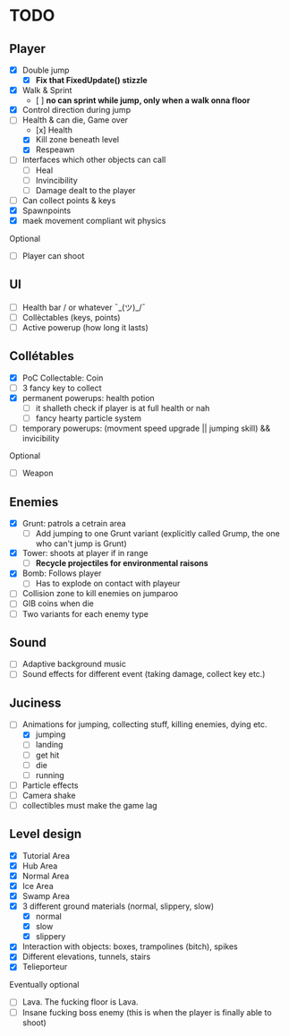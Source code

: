 # TODO

## Player

- [x] Double jump
  - [x] **Fix that FixedUpdate() stizzle**
- [x] Walk & Sprint
  - [ ] **no can sprint while jump, only when a walk onna floor**
- [x] Control direction during jump
- [ ] Health & can die, Game over
  - [x] Health
  - [x] Kill zone beneath level
  - [x] Respeawn
- [ ] Interfaces which other objects can call
  - [ ] Heal
  - [ ] Invincibility
  - [ ] Damage dealt to the player
- [ ] Can collect points & keys
- [X] Spawnpoints
- [x] maek movement compliant wit physics

Optional
- [ ] Player can shoot

## UI

- [ ] Health bar / or whatever ¯\_(ツ)_/¯
- [ ] Collèctables (keys, points)
- [ ] Active powerup (how long it lasts)

## Collétables

- [x] PoC Collectable: Coin 
- [ ] 3 fancy key to collect
- [x] permanent powerups: health potion
  - [ ] it shalleth check if player is at full health or nah
  - [ ] fancy hearty particle system
- [ ] temporary powerups: (movment speed upgrade || jumping skill) && invicibility

Optional
- [ ] Weapon

## Enemies

- [x] Grunt: patrols a cetrain area
  - [ ] Add jumping to one Grunt variant (explicitly called Grump, the one who can't jump is Grunt)
- [x] Tower: shoots at player if in range
  - [ ] **Recycle projectiles for environmental raisons**
- [x] Bomb: Follows player
  - [ ] Has to explode on contact with playeur
- [ ] Collision zone to kill enemies on jumparoo
- [ ] GIB coins when die
- [ ] Two variants for each enemy type

## Sound

- [ ] Adaptive background music
- [ ] Sound effects for different event (taking damage, collect key etc.)

## Juciness

- [ ] Animations for jumping, collecting stuff, killing enemies, dying etc.
  - [x] jumping
  - [ ] landing
  - [ ] get hit
  - [ ] die
  - [ ] running
- [ ] Particle effects
- [ ] Camera shake
- [ ] collectibles must make the game lag

## Level design

- [x] Tutorial Area
- [x] Hub Area
- [x] Normal Area
- [x] Ice Area
- [x] Swamp Area
- [x] 3 different ground materials (normal, slippery, slow)
  - [x] normal
  - [x] slow
  - [x] slippery
- [x] Interaction with objects: boxes, trampolines (bitch), spikes
- [x] Different elevations, tunnels, stairs
- [x] Telieporteur

Eventually optional

- [ ] Lava. The fucking floor is Lava.
- [ ] Insane fucking boss enemy (this is when the player is finally able to shoot)
